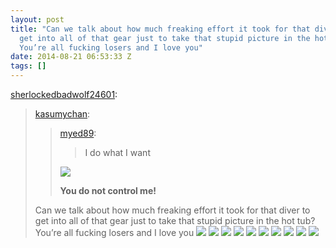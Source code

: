 ```yaml
---
layout: post
title: "Can we talk about how much freaking effort it took for that diver to
  get into all of that gear just to take that stupid picture in the hot tub?
  You’re all fucking losers and I love you"
date: 2014-08-21 06:53:33 Z
tags: []
---
```

[sherlockedbadwolf24601](http://sherlockedbadwolf24601.tumblr.com/post/91673446744/kasumychan-myed89-i-do-what-i-want-you):

> [kasumychan](http://kasumychan.tumblr.com/post/80360673886/myed89-i-do-what-i-want-you-do-not-control):
> 
> > [myed89](http://myed89.tumblr.com/post/80352168496/i-do-what-i-want):
> > 
> > > I do what I want
> > 
> > ![](https://66.media.tumblr.com/0faabbe6b8de6df417cdc94d0e63da98/tumblr_inline_pk3tk9vp4X1snpcgy_540.gif)
> > 
> > **You do not control me!**
> 
> Can we talk about how much freaking effort it took for that diver to get into all of that gear just to take that stupid picture in the hot tub? You’re all fucking losers and I love you
![](/media/2014/08/95353388484_0.png)
![](/media/2014/08/95353388484_1.png)
![](/media/2014/08/95353388484_2.png)
![](/media/2014/08/95353388484_3.png)
![](/media/2014/08/95353388484_4.png)
![](/media/2014/08/95353388484_5.png)
![](/media/2014/08/95353388484_6.png)
![](/media/2014/08/95353388484_7.png)
![](/media/2014/08/95353388484_8.png)
![](/media/2014/08/95353388484_9.png)
